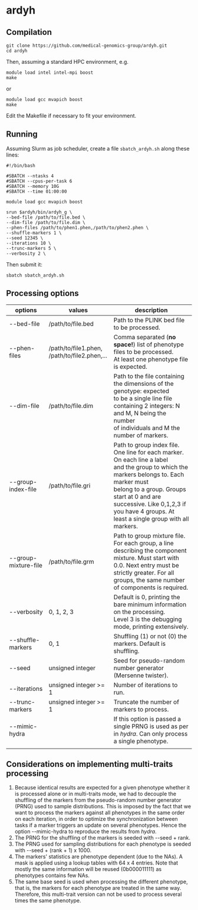 # ardyh



## Compilation 

```
git clone https://github.com/medical-genomics-group/ardyh.git
cd ardyh
```

Then, assuming a standard HPC environment, e.g.

```
module load intel intel-mpi boost
make
```

or

```
module load gcc mvapich boost
make
```

Edit the Makefile if necessary to fit your environment.



## Running

Assuming Slurm as job scheduler, create a file `sbatch_ardyh.sh` along these lines:

```
#!/bin/bash

#SBATCH --ntasks 4
#SBATCH --cpus-per-task 6
#SBATCH --memory 10G
#SBATCH --time 01:00:00

module load gcc mvapich boost

srun $ardyh/bin/ardyh_g \
--bed-file /path/to/file.bed \
--dim-file /path/to/file.dim \
--phen-files /path/to/phen1.phen,/path/to/phen2.phen \
--shuffle-markers 1 \
--seed 12345 \
--iterations 10 \
--trunc-markers 5 \
--verbosity 2 \

```

Then submit it:

`sbatch sbatch_ardyh.sh`



## Processing options

| options              | values                                            | description                                                  |
| -------------------- | ------------------------------------------------- | ------------------------------------------------------------ |
| --bed-file           | /path/to/file.bed                                 | Path to the PLINK bed file to be processed.                  |
| --phen-files         | /path/to/file1.phen,<br />/path/to/file2.phen,... | Comma separated (**no space!**) list of phenotype files to be processed. <br />At least one phenotype file is expected. |
| --dim-file           | /path/to/file.dim                                 | Path to the file containing the dimensions of the genotype: expected <br />to be a single line file containing 2 integers: N and M, N being the number<br />of individuals and M the number of markers. |
| --group-index-file   | /path/to/file.gri                                 | Path to group index file. One line for each marker. On each line a label<br />and the group to which the markers belongs to. Each marker must<br />belong to a group. Groups start at 0 and are successive. Like 0,1,2,3 if<br />you have 4 groups. At least a single group with all markers. |
| --group-mixture-file | /path/to/file.grm                                 | Path to group mixture file. For each group, a line describing the component<br />mixture. Must start with 0.0. Next entry must be strictly greater. For all<br />groups, the same number of components is required. |
| --verbosity          | 0, 1, 2, 3                                        | Default is 0, printing the bare minimum information on the processing.<br />Level 3 is the debugging mode, printing extensively. |
| --shuffle-markers    | 0, 1                                              | Shuffling (1) or not (0) the markers. Default is shuffling.  |
| --seed               | unsigned integer                                  | Seed for pseudo-random number generator (Mersenne twister).  |
| --iterations         | unsigned integer >= 1                             | Number of iterations to run.                                 |
| --trunc-markers      | unsigned integer >= 1                             | Truncate the number of markers to process.                   |
| --mimic-hydra        |                                                   | If this option is passed a single PRNG is used as per in *hydra*. Can only process<br />a single phenotype. |
|                      |                                                   |                                                              |



## Considerations on implementing multi-traits processing

1. Because identical results are expected for a given phenotype whether it is processed alone or in multi-traits mode, we had to decouple the shuffling of the markers from the pseudo-random number generator (PRNG) used to sample distributions. This is imposed by the fact that we want to process the markers against all phenotypes in the same order on each iteration, in order to optimize the synchronization between tasks if a marker triggers an update on several phenotypes. Hence the option --mimic-hydra to reproduce the results from *hydra*.
2. The PRNG for the shuffling of the markers is seeded with --seed + rank.
3. The PRNG used for sampling distributions for each phenotype is seeded with --seed + (rank + 1)  x 1000.
4. The markers' statistics are phenotype dependent (due to the NAs). A mask is applied using a lookup tables with 64 x 4 entries. Note that mostly the same information will be reused (0b000011111) as phenotypes contains few NAs.
5. The same base seed is used when processing the different phenotype, that is, the markers for each phenotype are treated in the same way. Therefore, this multi-trait version can not be used to process several times the same phenotype.
